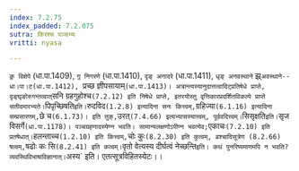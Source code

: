 ```yaml
---
index: 7.2.75
index_padded: 7.2.075
sutra: किरश्च पञ्चभ्यः
vritti: nyasa

---
```

`कृ़ विक्षेपे` (धा.पा.1409), `गृ़ निगरणे` (धा.पा.1410), `दृङ् अनादरे` (धा.पा.1411), `धृङ् अनवस्थाने` झ्र्`अवस्थाने--धा।पा।ट(धा.पा.1412), `प्रच्छ ज्ञीपसायाम्` (धा.पा.1413)। अत्रान्त्यस्यानुदात्तत्वादिट्प्रतिषेधे प्राप्ते, दृङ्घृङोरुगन्तत्वात् `सनि ग्रहगुहोश्च` (7.2.12) इति निषेधे प्राप्ते, इतरयोस्तु वृत्तिकारप्रदर्शितविकल्पे प्राप्ते सतीदमारभ्यते। `पिपृच्छिषति` इति। `रुदविद` (1.2.8) इत्यादिना सनः कित्त्वम्, `ग्रहिज्या` (6.1.16) इत्यादिना सम्प्रसारणम्, `छे च` (6.1.73)। इति तुक्, `उरत्` (7.4.66) इत्यभ्यासस्यात्त्वम्, पूर्ववदित्त्वम्। `सिसृक्षति` इति। `सृज विसर्गे` (धा.पा.1178)। पञ्चग्रहणादस्येण्न भवति। सामान्यलक्षणोऽपीण्न भवत्येव; `एकाचः` (7.2.10) इति प्रतषेधात्। `हलन्ताच्च` (1.2.10) इति कित्त्वम्, `चोः कुः` (8.2.30) इति कुत्वम्, व्रश्चादिसूत्रेण (8.2.66) षत्वम्, `षढोः कः सि` (8.2.41) इति कत्वम्। `वृतो वेत्यस्य दीर्घत्वं नेच्छन्ति` इति। कथं पुनरिष्यमाणमपि न भवति? व्यवस्थिविभाषाविज्ञानात्। `अस्य` इति। एतत्सूत्रविहितस्येटः।।